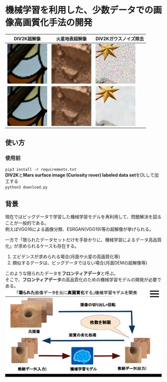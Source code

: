 # 機械学習を利用した、少数データでの画像高画質化手法の開発
|DIV2K超解像|火星地表超解像|DIV2Kガウスノイズ除去|
|---|---|---|
|![](https://github.com/jSm449g4d/Research/blob/master/assets/t22.png)|![](https://github.com/jSm449g4d/Research/blob/master/assets/t31.png)|![](https://github.com/jSm449g4d/Research/blob/master/assets/t182.png)|
|![](https://github.com/jSm449g4d/Research/blob/master/assets/p22.png)|![](https://github.com/jSm449g4d/Research/blob/master/assets/p31.png)|![](https://github.com/jSm449g4d/Research/blob/master/assets/p182.png)|
## 使い方
### 使用前
`pip3 install -r requirements.txt`  
**DIV2K**と**Mars surface image (Curiosity rover) labeled data set**をDLして加工する  
`python3 download.py`  
## 背景
現在ではビッグデータで学習した機械学習モデルを再利用して、問題解決を図ることが一般的である。  
例えばVGG16による画像分類、ESRGAN(VGG19)等の超解像が挙げられる。  

一方で「限られたデータセットだけを手掛かりに、機械学習によるデータ高品質化」が求められるケースも存在する。  
1. エビデンスが求められる場合(月面や火星の高画質化等)  
2. 類似するデータは、ビッグデータではない場合(月面DEMの超解像等)  

このような限られたデータを**フロンティアデータ**と呼ぶ。  
そこで、**フロンティアデータ**の高品質化のための機械学習モデルの開発が必要である。  
![](https://github.com/jSm449g4d/Research/blob/master/assets/selfteaching.png)
